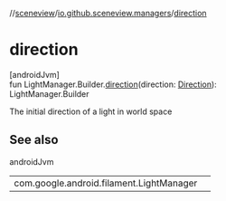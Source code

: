 //[sceneview](../../index.md)/[io.github.sceneview.managers](index.md)/[direction](direction.md)

# direction

[androidJvm]\
fun LightManager.Builder.[direction](direction.md)(direction: [Direction](../io.github.sceneview.math/index.md#1758682841%2FClasslikes%2F-1571379623)): LightManager.Builder

The initial direction of a light in world space

## See also

androidJvm

| | |
|---|---|
| com.google.android.filament.LightManager |  |
